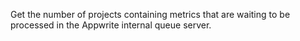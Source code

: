 Get the number of projects containing metrics that are waiting to be processed in the Appwrite internal queue server.

